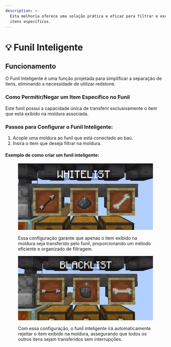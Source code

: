 ```yaml
---
description: >-
  Esta melhoria oferece uma solução prática e eficaz para filtrar e excluir
  itens específicos.
---
```


# 💡 Funil Inteligente

## **Funcionamento**

O Funil Inteligente é uma função projetada para simplificar a separação de itens, eliminando a necessidade de utilizar redstone.

### **Como Permitir/Negar um Item Específico no Funil**

Este funil possui a capacidade única de transferir exclusivamente o item que está exibido na moldura associada.

### **Passos para Configurar o Funil Inteligente:**

1. Acople uma moldura ao funil que está conectado ao baú.
2. Insira o item que deseja filtrar na moldura.

#### **Exemplo de como criar um funil inteligente:**

<figure><img src="../../.gitbook/assets/image (1) (1).png" alt=""><figcaption><p>Essa configuração garante que apenas o item exibido na moldura seja transferido pelo funil, proporcionando um método eficiente e organizado de filtragem.</p></figcaption></figure>

<figure><img src="../../.gitbook/assets/image (1) (1) (1).png" alt=""><figcaption><p>Com essa configuração, o funil inteligente irá automaticamente rejeitar o item exibido na moldura, assegurando que todos os outros itens sejam transferidos sem interrupções.</p></figcaption></figure>
